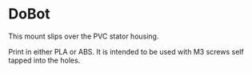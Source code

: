 #  DoBot

This mount slips over the PVC stator housing.

Print in either PLA or ABS. It is intended to be used with M3 screws self tapped into the holes.

